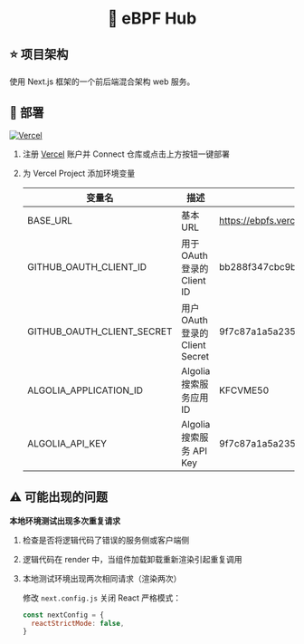 <h1 align="center">🍕 eBPF Hub</h1>

## ⭐ 项目架构

使用 Next.js 框架的一个前后端混合架构 web 服务。

## 🚀 部署

[![Vercel](https://vercel.com/button)](https://vercel.com/new/clone?repository-url=https://github.com/linuxkerneltravel/ebpfs)

1. 注册 [Vercel](https://vercel.com) 账户并 Connect 仓库或点击上方按钮一键部署

2. 为 Vercel Project 添加环境变量

   | 变量名                     | 描述                            | 示例                             |
   | -------------------------- | ------------------------------- | -------------------------------- |
   | BASE_URL                   | 基本 URL                        | https://ebpfs.vercel.app         |
   | GITHUB_OAUTH_CLIENT_ID     | 用于 OAuth 登录的 Client ID     | bb288f347cbc9b96de8c             |
   | GITHUB_OAUTH_CLIENT_SECRET | 用户 OAuth 登录的 Client Secret | 9f7c87a1a5a2351687231f683445224e |
   | ALGOLIA_APPLICATION_ID     | Algolia 搜索服务应用 ID         | KFCVME50                         |
   | ALGOLIA_API_KEY            | Algolia 搜索服务 API Key        | 9f7c87a1a5a2351687231f683445224e |

## ⚠ 可能出现的问题

**本地环境测试出现多次重复请求**

1. 检查是否将逻辑代码了错误的服务侧或客户端侧

2. 逻辑代码在 render 中，当组件加载卸载重新渲染引起重复调用

3. 本地测试环境出现两次相同请求（渲染两次）

   修改 `next.config.js` 关闭 React 严格模式：

   ```js
   const nextConfig = {
     reactStrictMode: false,
   }
   ```